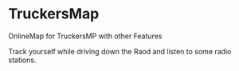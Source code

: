 # TruckersMap
OnlineMap for TruckersMP with other Features

Track yourself while driving down the Raod and listen to some radio stations.

